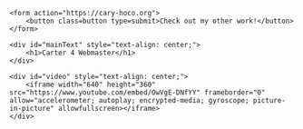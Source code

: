<!DOCTYPE html>
<html>

<head>
<style>
    html{
        background-image: url("files/Background.jpg");
        cursor:url(files/mycur.png), auto;
    }

    .button{
        background-color: firebrick;
        border: firebrick;
        color: white;
        padding: 15px 25px;
        text-align: center;
        font-size: 30px;
        cursor: pointer;
        transition-duration: 0.4s;
    }

    .button:hover {
        background-color:black;
    }

    #mainText{
        margin: 0 auto;
        border: 1px solid black;
        width: 800px;
        height: 500px;
        background-color: #ff0000;
        color: white;
        font-size: 75px;
        animation: textRotate 10s infinite;
        
    }

    #video{
        /*margin-left: 30%;
        margin-right: 30%;
        margin-top: 100px;*/
        /*margin: 0 auto;*/
        margin-top: 100px;
    }

    @keyframes textRotate{
        50% {transform: rotate(720deg); background-color: #0000ff; color: black;}
    }

    @keyframes videoRotate{
        50%{transform: rotate(720deg);}
    }

</style>
</head>

<body>

    <form action="https://cary-hoco.org">
        <button class=button type=submit>Check out my other work!</button>
    </form>

    <div id="mainText" style="text-align: center;">
        <h1>Carter 4 Webmaster</h1>
    </div>

    <div id="video" style="text-align: center;">
        <iframe width="640" height="360" src="https://www.youtube.com/embed/OwVgE-DNfYY" frameborder="0" allow="accelerometer; autoplay; encrypted-media; gyroscope; picture-in-picture" allowfullscreen></iframe>
    </div>

</body>

</html>